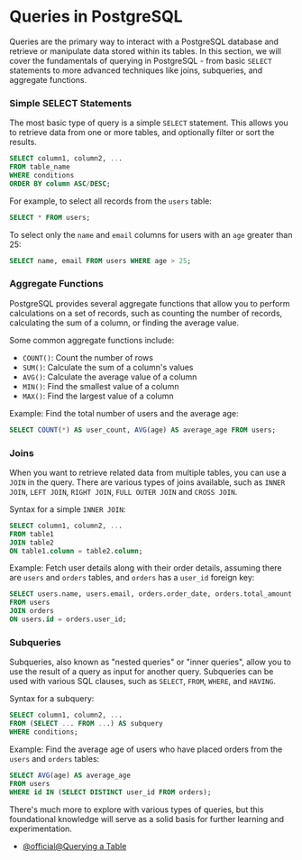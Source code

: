 # Queries in PostgreSQL

Queries are the primary way to interact with a PostgreSQL database and retrieve or manipulate data stored within its tables. In this section, we will cover the fundamentals of querying in PostgreSQL - from basic `SELECT` statements to more advanced techniques like joins, subqueries, and aggregate functions.

### Simple SELECT Statements

The most basic type of query is a simple `SELECT` statement. This allows you to retrieve data from one or more tables, and optionally filter or sort the results.

```sql
SELECT column1, column2, ...
FROM table_name
WHERE conditions
ORDER BY column ASC/DESC;
```
For example, to select all records from the `users` table:

```sql
SELECT * FROM users;
```

To select only the `name` and `email` columns for users with an `age` greater than 25:

```sql
SELECT name, email FROM users WHERE age > 25;
```

### Aggregate Functions

PostgreSQL provides several aggregate functions that allow you to perform calculations on a set of records, such as counting the number of records, calculating the sum of a column, or finding the average value.

Some common aggregate functions include:

- `COUNT()`: Count the number of rows
- `SUM()`: Calculate the sum of a column's values
- `AVG()`: Calculate the average value of a column
- `MIN()`: Find the smallest value of a column
- `MAX()`: Find the largest value of a column

Example: Find the total number of users and the average age:

```sql
SELECT COUNT(*) AS user_count, AVG(age) AS average_age FROM users;
```

### Joins

When you want to retrieve related data from multiple tables, you can use a `JOIN` in the query. There are various types of joins available, such as `INNER JOIN`, `LEFT JOIN`, `RIGHT JOIN`, `FULL OUTER JOIN` and `CROSS JOIN`.

Syntax for a simple `INNER JOIN`:

```sql
SELECT column1, column2, ...
FROM table1
JOIN table2
ON table1.column = table2.column;
```

Example: Fetch user details along with their order details, assuming there are `users` and `orders` tables, and `orders` has a `user_id` foreign key:

```sql
SELECT users.name, users.email, orders.order_date, orders.total_amount
FROM users
JOIN orders
ON users.id = orders.user_id;
```

### Subqueries

Subqueries, also known as "nested queries" or "inner queries", allow you to use the result of a query as input for another query. Subqueries can be used with various SQL clauses, such as `SELECT`, `FROM`, `WHERE`, and `HAVING`.

Syntax for a subquery:

```sql
SELECT column1, column2, ...
FROM (SELECT ... FROM ...) AS subquery
WHERE conditions;
```

Example: Find the average age of users who have placed orders from the `users` and `orders` tables:

```sql
SELECT AVG(age) AS average_age
FROM users
WHERE id IN (SELECT DISTINCT user_id FROM orders);
```

There's much more to explore with various types of queries, but this foundational knowledge will serve as a solid basis for further learning and experimentation.

- [@official@Querying a Table](https://www.postgresql.org/docs/current/tutorial-select.html)
